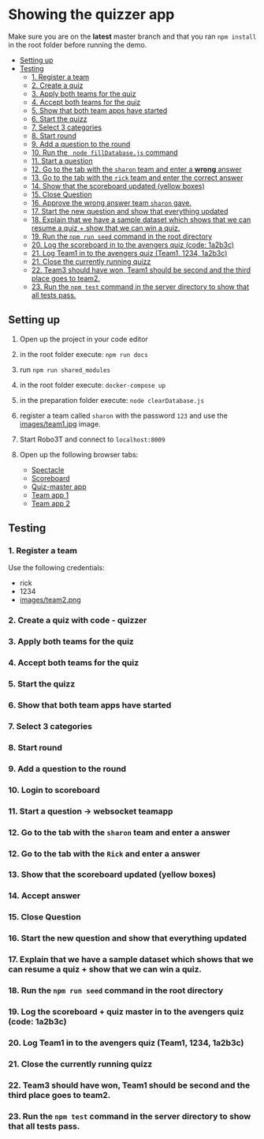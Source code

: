 # Showing the quizzer app
Make sure you are on the **latest** master branch and that you ran `npm install` in the root folder before running the demo.

<!-- toc -->

- [Setting up](#setting-up)
- [Testing](#testing)
  * [1. Register a team](#1-register-a-team)
  * [2. Create a quiz](#2-create-a-quiz)
  * [3. Apply both teams for the quiz](#3-apply-both-teams-for-the-quiz)
  * [4. Accept both teams for the quiz](#4-accept-both-teams-for-the-quiz)
  * [5. Show that both team apps have started](#5-show-that-both-team-apps-have-started)
  * [6. Start the quizz](#6-start-the-quizz)
  * [7. Select 3 categories](#7-select-3-categories)
  * [8. Start round](#8-start-round)
  * [9. Add a question to the round](#9-add-a-question-to-the-round)
  * [10. Run the ` node fillDatabase.js` command](#10-run-the--node-filldatabasejs-command)
  * [11. Start a question](#11-start-a-question)
  * [12. Go to the tab with the `sharon` team and enter a **wrong** answer](#12-go-to-the-tab-with-the-sharon-team-and-enter-a-wrong-answer)
  * [13. Go to the tab with the `rick` team and enter the correct answer](#13-go-to-the-tab-with-the-rick-and-enter-the-correct-answer)
  * [14. Show that the scoreboard updated (yellow boxes)](#14-show-that-the-scoreboard-updated-yellow-boxes)
  * [15. Close Question](#15-close-question)
  * [16. Approve the wrong answer team `sharon` gave.](#16-approve-the-wrong-answer-team-sharon-gave)
  * [17. Start the new question and show that everything updated](#17-start-the-new-question-and-show-that-everything-updated)
  * [18. Explain that we have a sample dataset which shows that we can resume a quiz + show that we can win a quiz.](#18-explain-that-we-have-a-sample-dataset-which-shows-that-we-can-resume-a-quiz--show-that-we-can-win-a-quiz)
  * [19. Run the ` npm run seed ` command in the root directory](#19-run-the--npm-run-seed--command-in-the-root-directory)
  * [20. Log the scoreboard in to the avengers quiz (code: 1a2b3c)](#20-log-the-scoreboard-in-to-the-avengers-quiz-code-1a2b3c)
  * [21. Log Team1 in to the avengers quiz (Team1, 1234, 1a2b3c)](#21-log-team1-in-to-the-avengers-quiz-team1-1234-1a2b3c)
  * [21. Close the currently running quizz](#21-close-the-currently-running-quizz)
  * [22. Team3 should have won, Team1 should be second and the third place goes to team2.](#22-team3--should-have-won-team1-should-be-second-and-the-third-place-goes-to-team2)
  * [23. Run the `npm test` command in the server directory to show that all tests pass.](#23-run-the-npm-test-command-in-the-server-directory-to-show-that-all-tests-pass)

<!-- tocstop -->

## Setting up

1. Open up the project in your code editor
2. in the root folder execute: `npm run docs`
3. run `npm run shared_modules`
4. in the root folder execute: `docker-compose up`
5. in the preparation folder execute: `node clearDatabase.js`
6. register a team called `sharon` with the password `123` and use the [images/team1.jpg](images/team1.jpg) image.
7. Start Robo3T and connect to `localhost:8009`
8. Open up the following browser tabs:

    - [Spectacle](http://localhost:8008)
    - [Scoreboard](http://localhost:8002)
    - [Quiz-master app](http://localhost:8003)
    - [Team app 1](http://localhost:8004)
    - [Team app 2](http://localhost:8004)

## Testing

### 1. Register a team
Use the following credentials:
- rick
- 1234
- [images/team2.png](images/team2.png)
### 2. Create a quiz with code - quizzer
### 3. Apply both teams for the quiz
### 4. Accept both teams for the quiz
### 5. Start the quizz
### 6. Show that both team apps have started
### 7. Select 3 categories
### 8. Start round
### 9. Add a question to the round
### 10. Login to scoreboard
### 11. Start a question -> websocket teamapp
### 12. Go to the tab with the `sharon` team and enter a answer
### 12. Go to the tab with the `Rick` and enter a answer
### 13. Show that the scoreboard updated (yellow boxes)
### 14. Accept answer
### 15. Close Question
### 16. Start the new question and show that everything updated
### 17. Explain that we have a sample dataset which shows that we can resume a quiz + show that we can win a quiz.
### 18. Run the ` npm run seed ` command in the root directory
### 19. Log the scoreboard + quiz master in to the avengers quiz (code: 1a2b3c)
### 20. Log Team1 in to the avengers quiz (Team1, 1234, 1a2b3c)
### 21. Close the currently running quizz
### 22. Team3  should have won, Team1 should be second and the third place goes to team2.
### 23. Run the `npm test` command in the server directory to show that all tests pass.
